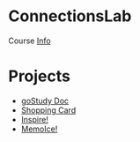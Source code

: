 # ConnectionsLab
Course [Info](https://github.com/MathuraMG/ConnectionsLabSpring22)

# Projects

* [goStudy Doc](https://eric-asare.github.io/ConnectionsLab/week1/goStudyWebPageDocumentation/webpage-final/goStudyWebPage)
* [Shopping Card](https://eric-asare.github.io/ConnectionsLab/week2/shoppingCard-Final)
* [Inspire!](https://eric-asare.github.io/ConnectionsLab/projectOne)
* [MemoIce!](https://memo-ice-game.glitch.me/)
